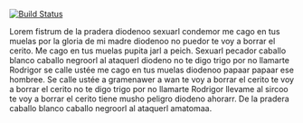 [![Build Status](https://travis-ci.com/orioloroche/workshop.svg?branch=master)](https://travis-ci.com/orioloroche/workshop)

Lorem fistrum de la pradera diodenoo sexuarl condemor me cago en tus muelas por la gloria de mi madre diodenoo no puedor te voy a borrar el cerito. Me cago en tus muelas pupita jarl a peich. Sexuarl pecador caballo blanco caballo negroorl al ataquerl diodeno no te digo trigo por no llamarte Rodrigor se calle ustée me cago en tus muelas diodenoo papaar papaar ese hombree. Se calle ustée a gramenawer a wan te voy a borrar el cerito te voy a borrar el cerito no te digo trigo por no llamarte Rodrigor llevame al sircoo te voy a borrar el cerito tiene musho peligro diodeno ahorarr. De la pradera caballo blanco caballo negroorl al ataquerl amatomaa.